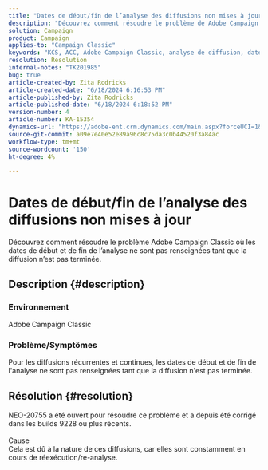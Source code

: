 ```yaml
---
title: "Dates de début/fin de l’analyse des diffusions non mises à jour pour les diffusions"
description: "Découvrez comment résoudre le problème de Adobe Campaign Classic où les dates de début et de fin de l’analyse ne sont pas renseignées tant que la diffusion n’est pas terminée."
solution: Campaign
product: Campaign
applies-to: "Campaign Classic"
keywords: "KCS, ACC, Adobe Campaign Classic, analyse de diffusion, date de début, date de fin, mise à jour incorrecte, diffusions récurrentes, diffusions continues, NEO-20755"
resolution: Resolution
internal-notes: "TK201985"
bug: true
article-created-by: Zita Rodricks
article-created-date: "6/18/2024 6:16:53 PM"
article-published-by: Zita Rodricks
article-published-date: "6/18/2024 6:18:52 PM"
version-number: 4
article-number: KA-15354
dynamics-url: "https://adobe-ent.crm.dynamics.com/main.aspx?forceUCI=1&pagetype=entityrecord&etn=knowledgearticle&id=142e58eb-9e2d-ef11-840a-002248084fbb"
source-git-commit: a09e7e40e52e89a96c8c75da3c0b44520f3a84ac
workflow-type: tm+mt
source-wordcount: '150'
ht-degree: 4%

---
```


# Dates de début/fin de l’analyse des diffusions non mises à jour


Découvrez comment résoudre le problème Adobe Campaign Classic où les dates de début et de fin de l’analyse ne sont pas renseignées tant que la diffusion n’est pas terminée.

## Description {#description}


### Environnement

Adobe Campaign Classic



### Problème/Symptômes

Pour les diffusions récurrentes et continues, les dates de début et de fin de l&#39;analyse ne sont pas renseignées tant que la diffusion n&#39;est pas terminée.






## Résolution {#resolution}


NEO-20755 a été ouvert pour résoudre ce problème et a depuis été corrigé dans les builds 9228 ou plus récents.
<br><br>Cause<br>Cela est dû à la nature de ces diffusions, car elles sont constamment en cours de réexécution/re-analyse.